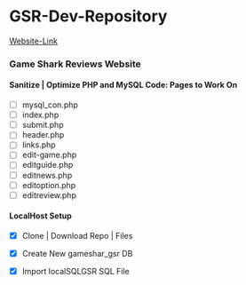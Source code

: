 # GSR-Dev-Repository
[Website-Link](https://gamesharkreviews.com/)

### Game Shark Reviews Website 






#### Sanitize | Optimize PHP and MySQL Code: Pages to Work On

- [ ]	mysql_con.php
-	[ ]	index.php
-	[ ]	submit.php
-	[ ]	header.php
-	[ ]	links.php
-	[ ]	edit-game.php
-	[ ]	editguide.php
-	[ ]	editnews.php
-	[ ]	editoption.php
-	[ ]	editreview.php

#### LocalHost Setup

- [x] Clone | Download Repo | Files
- [x] Create New gameshar_gsr DB
- [x] Import localSQLGSR SQL File



